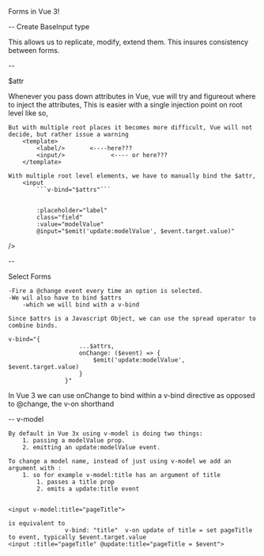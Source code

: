 Forms in Vue 3!

-- 
Create BaseInput type

This allows us to replicate, modify, extend them.
This insures consistency between forms.

--

$attr

Whenever you pass down attributes in Vue, vue will try and figureout where to inject the attributes,
	This is easier with a single injection point on root level like so,
		<template>
			<div>            <------ Inject
				[...]
			</div>
		</template>

	But with multiple root places it becomes more difficult, Vue will not decide, but rather issue a warning
		<template>
			<label/>       <----here???
			<input/>			 <---- or here??? 
		</template>

	With multiple root level elements, we have to manually bind the $attr, 
		<input
			```v-bind="$attrs"```


			:placeholder="label"
			class="field"
			:value="modelValue"
			@input="$emit('update:modelValue', $event.target.value)"
  />

--

Select Forms

	-Fire a @change event every time an option is selected.
	-We wil also have to bind $attrs
		-which we will bind with a v-bind

	Since $attrs is a Javascript Object, we can use the spread operator to combine binds.

	v-bind="{
						...$attrs,
						onChange: ($event) => {
							$emit('update:modelValue', $event.target.value)
						}
					}"

In Vue 3 we can use onChange to bind within a v-bind directive as opposed to @change, the v-on shorthand

--
v-model

	By default in Vue 3x using v-model is doing two things:
		1. passing a modelValue prop.
		2. emitting an update:modelValue event.

	To change a model name, instead of just using v-model we add an argument with :
		1. so for example v-model:title has an argument of title
			1. passes a title prop
			2. emits a update:title event


	<input v-model:title="pageTitle"> 

	is equivalent to
					v-bind: "title"  v-on update of title = set pageTitle to event, typically $event.target.value
	<input :title="pageTitle" @update:title="pageTitle = $event">
